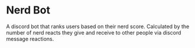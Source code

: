 # Nerd Bot

A discord bot that ranks users based on their nerd score. Calculated by the number of nerd reacts they give and receive to other people via discord message reactions.
